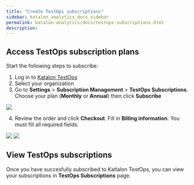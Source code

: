 ```yaml
---
title: "Create TestOps subscriptions"
sidebar: katalon_analytics_docs_sidebar
permalink: katalon-analytics/docs/testops-subscriptions.html 
description: 
---
```

## Access TestOps subscription plans

Start the following steps to subscribe:
1. Log in to [Katalon TestOps](https://testops.katalon.io/)
2. Select your organization
3. Go to **Settings** > **Subscription Management** > **TestOps Subscriptions**. Choose your plan (**Monthly** or **Annual**) then click **Subscribe**

<img src="https://github.com/katalon-studio/docs-images/raw/master/katalon-analytics/docs/testops-april-release-subscription/subscribe-renameTEbusiness.png">

4. Review the order and click **Checkout**. Fill in **Billing information**. You must fill all required fields.

<img src="https://github.com/katalon-studio/docs-images/raw/master/katalon-analytics/docs/testops-april-release-subscription/monthly-subs-2.png">

<img src="https://github.com/katalon-studio/docs-images/raw/master/katalon-analytics/docs/testops-april-release-subscription/monthly-subs-3.png">

## View TestOps subscriptions

Once you have succesfully subscribed to Katlalon TestOps, you can view your subscriptions in **TestOps Subscriptions** page.
